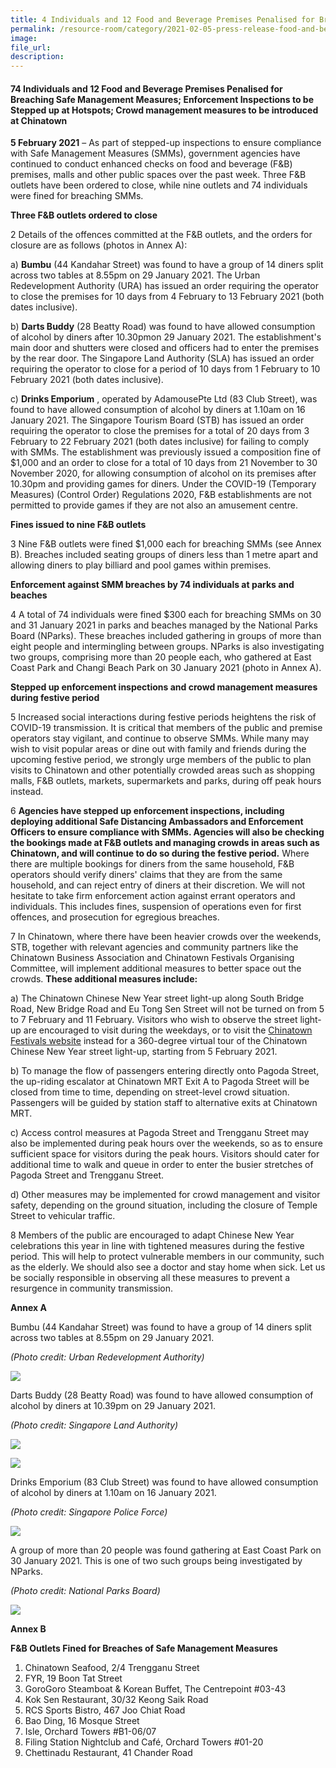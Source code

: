 ```yaml
---  
title: 4 Individuals and 12 Food and Beverage Premises Penalised for Breaching Safe Management Measures; Enforcement Inspections to be Stepped up at Hotspots; Crowd management measures to be introduced at Chinatown  
permalink: /resource-room/category/2021-02-05-press-release-food-and-beverage-premises-penalised-for-breaching-safe-management-measures
image:  
file_url:  
description:  
---  
```


#### 74 Individuals and 12 Food and Beverage Premises Penalised for Breaching Safe Management Measures; Enforcement Inspections to be Stepped up at Hotspots; Crowd management measures to be introduced at Chinatown

**5 February 2021** – As part of stepped-up inspections to ensure compliance with Safe Management Measures (SMMs), government agencies have continued to conduct enhanced checks on food and beverage (F&amp;B) premises, malls and other public spaces over the past week. Three F&amp;B outlets have been ordered to close, while nine outlets and 74 individuals were fined for breaching SMMs.

**Three F&amp;B outlets ordered to close**

2 Details of the offences committed at the F&amp;B outlets, and the orders for closure are as follows (photos in Annex A):

a) **Bumbu** (44 Kandahar Street) was found to have a group of 14 diners split across two tables at 8.55pm on 29 January 2021. The Urban Redevelopment Authority (URA) has issued an order requiring the operator to close the premises for 10 days from 4 February to 13 February 2021 (both dates inclusive).

b) **Darts Buddy** (28 Beatty Road) was found to have allowed consumption of alcohol by diners after 10.30pmon 29 January 2021. The establishment&#39;s main door and shutters were closed and officers had to enter the premises by the rear door. The Singapore Land Authority (SLA) has issued an order requiring the operator to close for a period of 10 days from 1 February to 10 February 2021 (both dates inclusive).

c) **Drinks Emporium** , operated by AdamousePte Ltd (83 Club Street), was found to have allowed consumption of alcohol by diners at 1.10am on 16 January 2021. The Singapore Tourism Board (STB) has issued an order requiring the operator to close the premises for a total of 20 days from 3 February to 22 February 2021 (both dates inclusive) for failing to comply with SMMs. The establishment was previously issued a composition fine of $1,000 and an order to close for a total of 10 days from 21 November to 30 November 2020, for allowing consumption of alcohol on its premises after 10.30pm and providing games for diners. Under the COVID-19 (Temporary Measures) (Control Order) Regulations 2020, F&amp;B establishments are not permitted to provide games if they are not also an amusement centre.

**Fines issued to nine F&amp;B outlets**

3 Nine F&amp;B outlets were fined $1,000 each for breaching SMMs (see Annex B). Breaches included seating groups of diners less than 1 metre apart and allowing diners to play billiard and pool games within premises.

**Enforcement against SMM breaches by 74 individuals at parks and beaches**

4 A total of 74 individuals were fined $300 each for breaching SMMs on 30 and 31 January 2021 in parks and beaches managed by the National Parks Board (NParks). These breaches included gathering in groups of more than eight people and intermingling between groups. NParks is also investigating two groups, comprising more than 20 people each, who gathered at East Coast Park and Changi Beach Park on 30 January 2021 (photo in Annex A).

**Stepped up enforcement inspections and crowd management measures during festive period**

5 Increased social interactions during festive periods heightens the risk of COVID-19 transmission. It is critical that members of the public and premise operators stay vigilant, and continue to observe SMMs. While many may wish to visit popular areas or dine out with family and friends during the upcoming festive period, we strongly urge members of the public to plan visits to Chinatown and other potentially crowded areas such as shopping malls, F&amp;B outlets, markets, supermarkets and parks, during off peak hours instead.

6 **Agencies have stepped up enforcement inspections, including deploying additional Safe Distancing Ambassadors and Enforcement Officers to ensure compliance with SMMs. Agencies will also be checking the bookings made at F&amp;B outlets and managing crowds in areas such as Chinatown, and will continue to do so during the festive period.** Where there are multiple bookings for diners from the same household, F&amp;B operators should verify diners&#39; claims that they are from the same household, and can reject entry of diners at their discretion. We will not hesitate to take firm enforcement action against errant operators and individuals. This includes fines, suspension of operations even for first offences, and prosecution for egregious breaches.

7 In Chinatown, where there have been heavier crowds over the weekends, STB, together with relevant agencies and community partners like the Chinatown Business Association and Chinatown Festivals Organising Committee, will implement additional measures to better space out the crowds. **These additional measures include:**

a) The Chinatown Chinese New Year street light-up along South Bridge Road, New Bridge Road and Eu Tong Sen Street will not be turned on from 5 to 7 February and 11 February. Visitors who wish to observe the street light-up are encouraged to visit during the weekdays, or to visit the [Chinatown Festivals website](https://chinatownfestivals.sg/) instead for a 360-degree virtual tour of the Chinatown Chinese New Year street light-up, starting from 5 February 2021.

b) To manage the flow of passengers entering directly onto Pagoda Street, the up-riding escalator at Chinatown MRT Exit A to Pagoda Street will be closed from time to time, depending on street-level crowd situation. Passengers will be guided by station staff to alternative exits at Chinatown MRT.

c) Access control measures at Pagoda Street and Trengganu Street may also be implemented during peak hours over the weekends, so as to ensure sufficient space for visitors during the peak hours. Visitors should cater for additional time to walk and queue in order to enter the busier stretches of Pagoda Street and Trengganu Street.

d) Other measures may be implemented for crowd management and visitor safety, depending on the ground situation, including the closure of Temple Street to vehicular traffic.

8 Members of the public are encouraged to adapt Chinese New Year celebrations this year in line with tightened measures during the festive period. This will help to protect vulnerable members in our community, such as the elderly. We should also see a doctor and stay home when sick. Let us be socially responsible in observing all these measures to prevent a resurgence in community transmission.

**Annex A**

Bumbu (44 Kandahar Street) was found to have a group of 14 diners split across two tables at 8.55pm on 29 January 2021.

_(Photo credit: Urban Redevelopment Authority)_

![](/news/news-images/5feb1.jpg)

Darts Buddy (28 Beatty Road) was found to have allowed consumption of alcohol by diners at 10.39pm on 29 January 2021.

_(Photo credit: Singapore Land Authority)_

![](/news/news-images/5feb2.jpg)

![](/news/news-images/5feb3.jpg)

Drinks Emporium (83 Club Street) was found to have allowed consumption of alcohol by diners at 1.10am on 16 January 2021.

_(Photo credit: Singapore Police Force)_

![](/news/news-images/5feb4.jpg)

A group of more than 20 people was found gathering at East Coast Park on 30 January 2021. This is one of two such groups being investigated by NParks.

_(Photo credit: National Parks Board)_

![](/news/news-images/5feb5.jpg)

**Annex B**

**F&amp;B Outlets Fined for Breaches of Safe Management Measures**

1. Chinatown Seafood, 2/4 Trengganu Street
2. FYR, 19 Boon Tat Street
3. GoroGoro Steamboat &amp; Korean Buffet, The Centrepoint #03-43
4. Kok Sen Restaurant, 30/32 Keong Saik Road
5. RCS Sports Bistro, 467 Joo Chiat Road
6. Bao Ding, 16 Mosque Street
7. Isle, Orchard Towers #B1-06/07
8. Filing Station Nightclub and Café, Orchard Towers #01-20
9. Chettinadu Restaurant, 41 Chander Road
